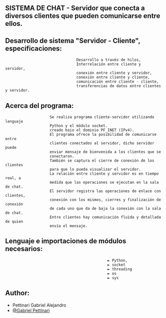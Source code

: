 
## SISTEMA DE CHAT - Servidor que conecta a diversos clientes que pueden comunicarse entre ellos.

## Desarrollo de sistema "Servidor - Cliente", especificaciones:
                                    Desarrollo a través de hilos,
                                    Interrelación entre cliente y servidor,
                                    conexión entre cliente y servidor,
                                    conexión entre cliente y cliente,
                                    comunicación entre cliente - cliente,
                                    transferencias de datos entre clientes y servidor.           

## Acerca del programa:
                        Se realiza programa cliente-servidor utilizando lenguaje 
                        Python y el módulo socket.
                        creado bajo el dominio PF_INET (IPv4). 
                        El programa ofrece la posibilidad de comunicarse entre 
                        clientes conectados al servidor, dicho servidor puede 
                        enviar mensaje de bienvenida a los clientes que se 
                        conectaron. 
                        También se captura el cierre de conexión de los clientes 
                        para que lo pueda visualizar el servidor. 
                        La relación entre cliente y servidor es en tiempo real, a 
                        medida que las operaciones se ejecutan en la sala de chat. 
                        El servidor registra las operaciones de enlace con clientes, 
                        conexión con los mismos, cierres y finalización de conexión 
                        de cada uno que da de baja la conexión con la sala de chat. 
                        Entre clientes hay comunicación fluida y detallada de quien 
                        envía el mensaje.
                        
## Lenguaje e importaciones de módulos necesarios:
                                                  ► Python, 
                                                  ► socket
                                                  ► threading
                                                  ► os
                                                  ► sys
                        
## Author:

- Pettinari Gabriel Alejandro
- [@Gabriel Pettinari](https://github.com/GabrielPettyA)



